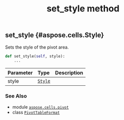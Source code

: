 ﻿---
title: set_style method
second_title: Aspose.Cells for Python via .NET API References
description: 
type: docs
weight: 30
url: /aspose.cells.pivot/pivottableformat/set_style/
is_root: false
---

## set_style {#aspose.cells.Style}

Sets the style of the pivot area.



```python
def set_style(self, style):
    ...
```


| Parameter | Type | Description |
| :- | :- | :- |
| style | [`Style`](/cells/python-net/aspose.cells/style) |  |



### See Also
* module [`aspose.cells.pivot`](../../)
* class [`PivotTableFormat`](/cells/python-net/aspose.cells.pivot/pivottableformat)
